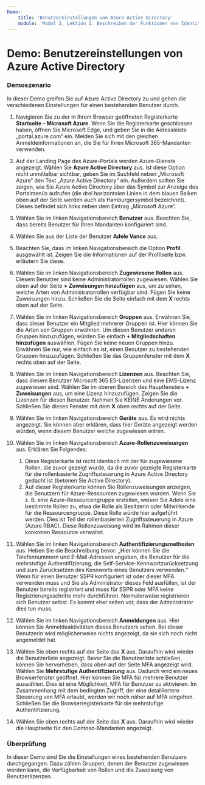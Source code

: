 ```yaml
---
Demo:
    title: 'Benutzereinstellungen von Azure Active Directory'
    module: 'Modul 2, Lektion 1: Beschreiben der Funktionen von Identitäts- und Zugriffsverwaltungslösungen von Microsoft: Erkunden der Dienste und Identitätstypen von Azure AD'
---
```


# Demo: Benutzereinstellungen von Azure Active Directory

### Demoszenario

In dieser Demo greifen Sie auf Azure Active Directory zu und gehen die verschiedenen Einstellungen für einen bestehenden Benutzer durch.

1. Navigieren Sie zu der in Ihrem Browser geöffneten Registerkarte **Startseite – Microsoft Azure**.  Wenn Sie die Registerkarte geschlossen haben, öffnen Sie Microsoft Edge, und geben Sie in die Adressleiste „portal.azure.com“ ein. Melden Sie sich mit den gleichen Anmeldeinformationen an, die Sie für Ihren Microsoft 365-Mandanten verwenden.

1. Auf der Landing Page des Azure-Portals werden Azure-Dienste angezeigt. Wählen Sie **Azure Active Directory** aus. Ist diese Option nicht unmittelbar sichtbar, geben Sie im Suchfeld neben „Microsoft Azure“ den Text „Azure Active Directory“ ein.  Außerdem sollten Sie zeigen, wie Sie Azure Active Directory über das Symbol zur Anzeige des Portalmenüs aufrufen (die drei horizontalen Linien in dem blauen Balken oben auf der Seite werden auch als Hamburgersymbol bezeichnet). Dieses befindet sich links neben dem Eintrag „Microsoft Azure“.

1. Wählen Sie im linken Navigationsbereich **Benutzer** aus. Beachten Sie, dass bereits Benutzer für Ihren Mandanten konfiguriert sind.

1. Wählen Sie aus der Liste der Benutzer **Adele Vance** aus.

1. Beachten Sie, dass im linken Navigationsbereich die Option **Profil** ausgewählt ist.  Zeigen Sie die Informationen auf der Profilseite bzw. erläutern Sie diese.

1. Wählen Sie im linken Navigationsbereich **Zugewiesene Rollen** aus.  Diesem Benutzer sind keine Administratorrollen zugewiesen.  Wählen Sie oben auf der Seite **+ Zuweisungen hinzufügen** aus, um zu sehen, welche Arten von Administratorrollen verfügbar sind.  Fügen Sie keine Zuweisungen hinzu. Schließen Sie die Seite einfach mit dem **X** rechts oben auf der Seite.

1. Wählen Sie im linken Navigationsbereich **Gruppen** aus.  Erwähnen Sie, dass dieser Benutzer ein Mitglied mehrerer Gruppen ist.  Hier können Sie die Arten von Gruppen erwähnen.  Um diesen Benutzer anderen Gruppen hinzuzufügen, würden Sie einfach **+ Mitgliedschaften hinzufügen** auswählen.  Fügen Sie keine neuen Gruppen hinzu. Erwähnen Sie nur, wie einfach es ist, einen Benutzer zu bestehenden Gruppen hinzuzufügen. Schließen Sie das Gruppenfenster mit dem **X** rechts oben auf der Seite.

1. Wählen Sie im linken Navigationsbereich **Lizenzen** aus. Beachten Sie, dass diesem Benutzer Microsoft 365 E5-Lizenzen und eine EMS-Lizenz zugewiesen sind.  Wählen Sie im oberen Bereich des Hauptfensters **+ Zuweisungen** aus, um eine Lizenz hinzuzufügen.  Zeigen Sie die Lizenzen für diesen Benutzer. Nehmen Sie KEINE Änderungen vor.  Schließen Sie dieses Fenster mit dem **X** oben rechts auf der Seite.

1. Wählen Sie im linken Navigationsbereich **Geräte** aus.  Es wird nichts angezeigt. Sie können aber erklären, dass hier Geräte angezeigt werden würden, wenn diesem Benutzer welche zugewiesen wären.

1. Wählen Sie im linken Navigationsbereich **Azure-Rollenzuweisungen** aus.  Erklären Sie Folgendes:
    1. Diese Registerkarte ist nicht identisch mit der für zugewiesene Rollen, die zuvor gezeigt wurde, da die zuvor gezeigte Registerkarte für die rollenbasierte Zugriffssteuerung in Azure Active Directory gedacht ist (betonen Sie Active Directory).
    1. Auf dieser Registerkarte können Sie Rollenzuweisungen anzeigen, die Benutzern für Azure-Ressourcen zugewiesen wurden. Wenn Sie z. B. eine Azure-Ressourcengruppe erstellen, weisen Sie Adele eine bestimmte Rollen zu, etwa die Rolle als Besitzerin oder Mitwirkende für die Ressourcengruppe. Diese Rolle würde hier aufgeführt werden. Dies ist Teil der rollenbasierten Zugriffssteuerung in Azure (Azure RBAC). Diese Rollenzuweisung wird im Rahmen dieser konkreten Ressource verwaltet.

1. Wählen Sie im linken Navigationsbereich **Authentifizierungsmethoden** aus.  Heben Sie die Beschreibung bevor: „Hier können Sie die Telefonnummern und E-Mail-Adressen angeben, die Benutzer für die mehrstufige Authentifizierung, die Self-Service-Kennwortzurücksetzung und zum Zurücksetzen des Kennworts eines Benutzers verwenden.“ Wenn für einen Benutzer SSPR konfiguriert ist oder dieser MFA verwenden muss und Sie als Administrator dieses Feld ausfüllen, ist der Benutzer bereits registriert und muss für SSPR oder MFA keine Registrierungsschritte mehr durchführen.  Normalerweise registrieren sich Benutzer selbst. Es kommt eher selten vor, dass der Administrator dies tun muss.

1. Wählen Sie im linken Navigationsbereich **Anmeldungen** aus.  Hier können Sie Anmeldeaktivitäten dieses Benutzers sehen.  Bei dieser Benutzerin wird möglicherweise nichts angezeigt, da sie sich noch nicht angemeldet hat.

1. Wählen Sie oben rechts auf der Seite das **X** aus. Daraufhin wird wieder die Benutzerliste angezeigt.  Bevor Sie die Benutzerliste schließen, können Sie hervorheben, dass oben auf der Seite MFA angezeigt wird.  Wählen Sie **Mehrstufige Authentifizierung** aus.  Dadurch wird ein neues Browserfenster geöffnet.  Hier können Sie MFA für mehrere Benutzer auswählen.  Dies ist eine Möglichkeit, MFA für Benutzer zu aktivieren.  Im Zusammenhang mit dem bedingten Zugriff, der eine detailliertere Steuerung von MFA erlaubt, werden wir noch näher auf MFA eingehen.  Schließen Sie die Browserregisterkarte für die mehrstufige Authentifizierung.

1. Wählen Sie oben rechts auf der Seite das **X** aus. Daraufhin wird wieder die Hauptseite für den Contoso-Mandanten angezeigt.

### Überprüfung

In dieser Demo sind Sie die Einstellungen eines bestehenden Benutzers durchgegangen. Dazu zählen Gruppen, denen der Benutzer zugewiesen werden kann, die Verfügbarkeit von Rollen und die Zuweisung von Benutzerlizenzen.
